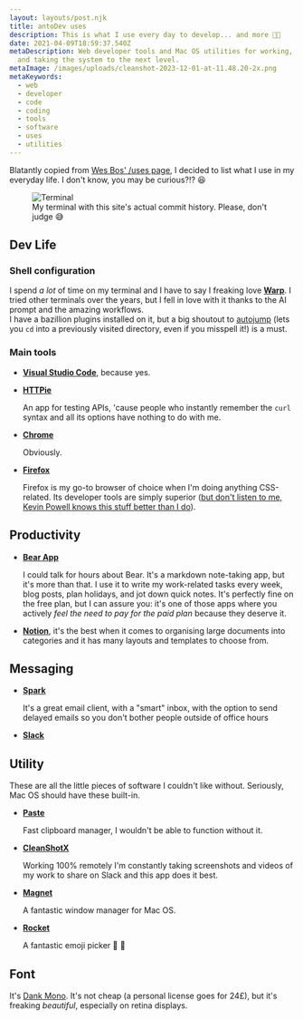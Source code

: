 ```yaml
---
layout: layouts/post.njk
title: antoDev uses
description: This is what I use every day to develop... and more 💪🏻
date: 2021-04-09T18:59:37.540Z
metaDescription: Web developer tools and Mac OS utilities for working, blogging
  and taking the system to the next level.
metaImage: /images/uploads/cleanshot-2023-12-01-at-11.48.20-2x.png
metaKeywords:
  - web
  - developer
  - code
  - coding
  - tools
  - software
  - uses
  - utilities
---
```


Blatantly copied from [Wes Bos' /uses page](https://wesbos.com/uses), I decided to list what I use in my everyday life. I don't know, you may be curious?!? 😆

<figure>
    <img class="rounded-corners" src="/images/uploads/cleanshot-2023-12-01-at-11.48.20-2x.png" alt="Terminal" title="Terminal" />
    <figcaption class="image-caption-text">My terminal with this site's actual commit history. Please, don't judge 😅</a></figcaption>
</figure>

## Dev Life

### Shell configuration

I spend _a lot_ of time on my terminal and I have to say I freaking love **[Warp](https://www.warp.dev/b)**. I tried other terminals over the years, but I fell in love with it thanks to the AI prompt and the amazing workflows.\
I have a bazillion plugins installed on it, but a big shoutout to [autojump](https://github.com/wting/autojump) (lets you `cd` into a previously visited directory, even if you misspell it!) is a must.

### Main tools

-   **[Visual Studio Code](https://code.visualstudio.com/)**, because yes.
-   **[HTTPie](https://httpie.io/)**

    An app for testing APIs, 'cause people who instantly remember the `curl` syntax and all its options have nothing to do with me.

-   **[Chrome](https://www.google.com/intl/it_it/chrome/)**

    Obviously.

-   **[Firefox](https://www.mozilla.org/it/firefox/new/)**

    Firefox is my go-to browser of choice when I'm doing anything CSS-related. Its developer tools are simply superior ([but don't listen to me, Kevin Powell knows this stuff better than I do](https://www.youtube.com/watch?v=a-V8GFtwjos)).

## Productivity

-   **[Bear App](https://bear.app/)**

    I could talk for hours about Bear. It's a markdown note-taking app, but it's more than that. I use it to write my work-related tasks every week, blog posts, plan holidays, and jot down quick notes. It's perfectly fine on the free plan, but I can assure you: it's one of those apps where you actively _feel the need to pay for the paid plan_ because they deserve it.

-   **[Notion](https://www.notion.so/)**, it's the best when it comes to organising large documents into categories and it has many layouts and templates to choose from.

## Messaging

-   **[Spark](https://sparkmailapp.com/it)**

    It's a great email client, with a "smart" inbox, with the option to send delayed emails so you don't bother people outside of office hours

-   **[Slack](https://slack.com/intl/it-it/)**

## Utility

These are all the little pieces of software I couldn't like without. Seriously, Mac OS should have these built-in.

-   **[Paste](https://pasteapp.io/)**

    Fast clipboard manager, I wouldn't be able to function without it.

-   **[CleanShotX](https://cleanshot.com/)**

    Working 100% remotely I'm constantly taking screenshots and videos of my work to share on Slack and this app does it best.

-   **[Magnet](https://magnet.crowdcafe.com/)**

    A fantastic window manager for Mac OS.

-   **[Rocket](https://matthewpalmer.net/rocket/)**

    A fantastic emoji picker 🚀 💯

## Font

It's [Dank Mono](https://gumroad.com/l/dank-mono). It's not cheap (a personal license goes for 24£), but it's freaking _beautiful_, especially on retina displays.
